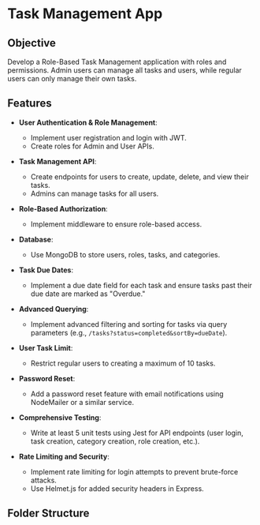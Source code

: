 # Task Management App

## Objective
Develop a Role-Based Task Management application with roles and permissions. Admin users can manage all tasks and users, while regular users can only manage their own tasks.

## Features
- **User Authentication & Role Management**: 
  - Implement user registration and login with JWT.
  - Create roles for Admin and User APIs.

- **Task Management API**: 
  - Create endpoints for users to create, update, delete, and view their tasks.
  - Admins can manage tasks for all users.

- **Role-Based Authorization**: 
  - Implement middleware to ensure role-based access.

- **Database**: 
  - Use MongoDB to store users, roles, tasks, and categories.

- **Task Due Dates**: 
  - Implement a due date field for each task and ensure tasks past their due date are marked as "Overdue."

- **Advanced Querying**: 
  - Implement advanced filtering and sorting for tasks via query parameters (e.g., `/tasks?status=completed&sortBy=dueDate`).

- **User Task Limit**: 
  - Restrict regular users to creating a maximum of 10 tasks.

- **Password Reset**: 
  - Add a password reset feature with email notifications using NodeMailer or a similar service.

- **Comprehensive Testing**: 
  - Write at least 5 unit tests using Jest for API endpoints (user login, task creation, category creation, role creation, etc.).

- **Rate Limiting and Security**: 
  - Implement rate limiting for login attempts to prevent brute-force attacks.
  - Use Helmet.js for added security headers in Express.

## Folder Structure
